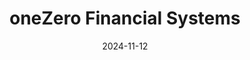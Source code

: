 ---  
layout: startup_page  
title: "oneZero Financial Systems"  
id: "onezero.com"  
permalink: "/onezerofinancialsystemsonezero.com11122024/"  
website: "https://www.onezero.com/"  
funding_round: ""  
funding_amount: ""  
investors: "Golden Gate Capital, Lovell Minnick Partners"  
about: "oneZero Financial Systems is a leading capital markets technology platform providing mission-critical software for multi-asset class execution, distribution, and analytics to brokers, institutional banks, and liquidity providers. Its platform comprises three components – Hub, EcoSystem, and Data Source – handling a massive volume of transactions daily, delivering a complete solution for pricing, execution, distribution, and analytics."  
markets: "Fintech, Capital Markets, Trading Technology, Financial Software, Forex, Foreign Exchange Trading, FX, Commodities, Cryptocurrency, Futures, Trading Technology, MetaTrader, MT4, MT5, Connectivity, Aggregation, FinTech, FinTech Solutions, Financial Technology, Analytics, Financial Services"  
hq: "Somerville, Massachusetts, United States"  
founded_year: "2009"  
linkedin: "https://www.linkedin.com/company/onezero-financial-systems"  
twitter: "https://twitter.com/onezerofs"  
instagram: ""  
facebook: ""  
crunchbase: "https://www.crunchbase.com/organization/onezero-financial-systems"  
pitchbook: "https://pitchbook.com/profiles/company/64166-23"  

date_display: "12-Nov-2024"  
date: "2024-11-12"

# SEO Optimization  
meta_title: "oneZero Financial Systems"  
meta_description: "oneZero Financial Systems, oneZero Financial Systems is a leading capital markets technology platform providing mission-critical software for multi-asset class execution, distri..."  
meta_keywords: "oneZero Financial Systems, Fintech, Capital Markets, Trading Technology, Financial Software, Forex, Foreign Exchange Trading, FX, Commodities, Cryptocurrency, Futures, Trading Technology, MetaTrader, MT4, MT5, Connectivity, Aggregation, FinTech, FinTech Solutions, Financial Technology, Analytics, Financial Services,  funding"  
canonical_url: "https://startup.projectstartups.com/onezerofinancialsystemsonezero.com11122024/"  
---